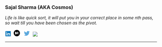 ### Sajal Sharma (AKA Cosmos)
_Life is like quick sort, it will put you in your correct place in some nth pass, so wait till you have been chosen as the pivot._

<a href="https://www.linkedin.com/in/sajalsarwar/" target="_blank"><img width="20" src="https://raw.githubusercontent.com/cosmos-sajal/cosmos-sajal/master/images/linkedin.png"></a>
<a href="https://medium.com/@cosmos_sajal" target="_blank"><img width="30" src="https://raw.githubusercontent.com/cosmos-sajal/cosmos-sajal/master/images/medium.png"></a>
<a href="https://twitter.com/cosmos_sajal" target="_blank"><img width="30" src="https://raw.githubusercontent.com/cosmos-sajal/cosmos-sajal/master/images/twitter.jpg"></a>
<a href="https://www.freecodecamp.org/news/author/sajal/" target="_blank"><img width="20" src="https://encrypted-tbn0.gstatic.com/images?q=tbn%3AANd9GcQG-Lt0EFQCtS5XosSMZSwmE-0HhJGryOoH8A&usqp=CAU"></a>

---


<!--
**cosmos-sajal/cosmos-sajal** is a ✨ _special_ ✨ repository because its `README.md` (this file) appears on your GitHub profile.

Here are some ideas to get you started:

- 🔭 I’m currently working on ...
- 🌱 I’m currently learning ...
- 👯 I’m looking to collaborate on ...
- 🤔 I’m looking for help with ...
- 💬 Ask me about ...
- 📫 How to reach me: ...
- 😄 Pronouns: ...
- ⚡ Fun fact: ...
-->
